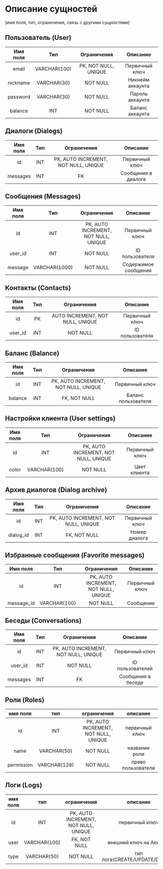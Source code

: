# Описание сущностей
(имя поля, тип, ограничения, связь с другими сущностями)

## Пользователь (User)
|Имя поля|Тип|Ограничения|Описание|
|:-----:|:--:|:---------:|:------:|
|email|VARCHAR(100)|PK, NOT NULL, UNIQUE|Первичный ключ|
|nickname|VARCHAR(30)|NOT NULL|Никнейм аккаунта|
|password|VARCHAR(30)|NOT NULL|Пароль аккаунта|
|balance|INT|NOT NULL|Баланс аккаунта|

## Диалоги (Dialogs)
|Имя поля|Тип|Ограничения|Описание|
|:-----:|:--:|:---------:|:------:|
|id|INT|PK, AUTO INCREMENT, NOT NULL, UNIQUE|Первичный ключ|
|messages|INT|FK|Сообщения в диалоге|

## Сообщения (Messages)
|Имя поля|Тип|Ограничения|Описание|
|:-----:|:--:|:---------:|:------:|
|id|INT|PK, AUTO INCREMENT, NOT NULL, UNIQUE|Первичный ключ|
|user_id|INT|NOT NULL|ID пользователя|
|message|VARCHAR(1000)|NOT NULL|Содержимое сообщения|

## Контакты (Contacts)
|Имя поля|Тип|Ограничения|Описание|
|:------:|:-:|:---------:|:------:|
|id|PK|AUTO INCREMENT, NOT NULL, UNIQUE|Первичный ключ|
|user_id|INT|NOT NULL|ID пользователя|

## Баланс (Balance)
|Имя поля|Тип|Ограничения|Описание|
|:------:|:-:|:---------:|:------:|
|id|INT|PK, AUTO INCREMENT, NOT NULL, UNIQUE|Первичный ключ|
|balance|INT|FK, NOT NULL|Баланс пользователя|

## Настройки клиента (User settings)
|Имя поля|Тип|Ограничения|Описание|
|:------:|:-:|:---------:|:------:|
|id|INT|PK, AUTO INCREMENT, NOT NULL, UNIQUE|Первичный ключ|
|color|VARCHAR(100)|NOT NULL|Цвет клиента|

## Архив диалогов (Dialog archive)
|Имя поля|Тип|Ограничения|Описание|
|:------:|:-:|:---------:|:------:|
|id|INT|PK, AUTO INCREMENT, NOT NULL, UNIQUE|Первичный ключ|
|dialog_id|INT|FK, NOT NULL|Номер диалога|

## Избранные сообщения (Favorite messages)
|Имя поля|Тип|Ограничения|Описание|
|:------:|:-:|:---------:|:------:|
|id|INT|PK, AUTO INCREMENT, NOT NULL, UNIQUE|Первичный ключ|
|message_id|VARCHAR(100)|NOT NULL|Сообщение|

## Беседы (Conversations)
|Имя поля|Тип|Ограничения|Описание|
|:------:|:-:|:---------:|:------:|
|id|INT|PK, AUTO INCREMENT, NOT NULL, UNIQUE|Первичный ключ|
|user_id|INT|NOT NULL|ID пользователей|
|messages|INT|FK|Сообщения в беседе|

## Роли (Roles)
|имя поля | тип | ограничения | описание |
|:---:|:---:|:---:|:---:|
| id | INT | PK, AUTO INCREMENT, NOT NULL, UNIQUE | первичный ключ |
| name | VARCHAR(50) | NOT NULL | название роли |
| permission | VARCHAR(128) | NOT NULL | право пользователя |

## Логи (Logs)
|имя поля | тип | ограничения | описание |
|:---:|:---:|:---:|:---:|
| id | INT | PK, AUTO INCREMENT, NOT NULL, UNIQUE | первичный ключ |
| user | VARCHAR(100) | FK, NOT NULL | внешний ключ на Аккаунт |
| type | VARCHAR(50) | NOT NULL | тип лога(CREATE/UPDATE/DELETE) |

